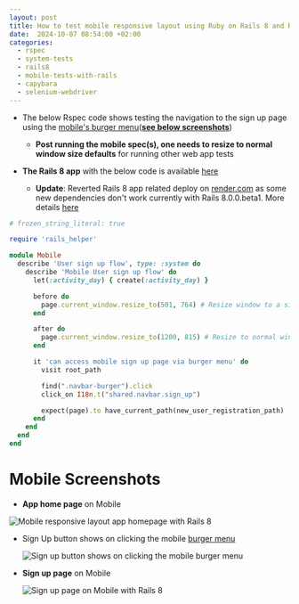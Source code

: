 ```yaml
---
layout: post
title: How to test mobile responsive layout using Ruby on Rails 8 and RSpec System Tests
date:  2024-10-07 08:54:00 +02:00
categories:
  - rspec
  - system-tests
  - rails8
  - mobile-tests-with-rails
  - capybara
  - selenium-webdriver
---
```


- The below Rspec code shows testing the navigation to the sign up page using the [mobile's burger menu](https://icons8.de/icons/set/hamburger-menu)(**[see below screenshots](#mobile-screenshots)**)
  - **Post running the mobile spec(s), one needs to resize to normal window size defaults** for running other web app tests
  
- **The Rails 8 app** with the below code is available [here](https://github.com/boddhisattva/learner-web/blob/upgrade_to_rails8/spec/system/mobile/mobile_users_authentication_flow_spec.rb)
  - **Update**: Reverted Rails 8 app related deploy on [render.com](https://render.com/) as some new dependencies don't work currently with Rails 8.0.0.beta1. More details [here](https://github.com/boddhisattva/learner-web/pull/22/commits/36a5e5646c6bc11421400bd5e25c35030203f82f)
  
```ruby
# frozen_string_literal: true

require 'rails_helper'

module Mobile
  describe 'User sign up flow', type: :system do
    describe 'Mobile User sign up flow' do
      let(:activity_day) { create(:activity_day) }

      before do
        page.current_window.resize_to(501, 764) # Resize window to a size similar to that of mobile devices
      end

      after do
        page.current_window.resize_to(1200, 815) # Resize to normal window size defaults
      end

      it 'can access mobile sign up page via burger menu' do
        visit root_path

        find(".navbar-burger").click
        click_on I18n.t("shared.navbar.sign_up")

        expect(page).to have_current_path(new_user_registration_path)
      end
    end
  end
end
```

# Mobile Screenshots

- **App home page** on Mobile

![Mobile responsive layout app homepage with Rails 8](https://i.imgur.com/XnoQZ7I.jpeg)

- Sign Up button shows on clicking the mobile [burger menu](https://icons8.de/icons/set/hamburger-menu)

  ![Sign up button shows on clicking the mobile burger menu](https://i.imgur.com/hdh0IKS.jpeg)

- **Sign up page** on Mobile

  ![Sign up page on Mobile with Rails 8](https://i.imgur.com/9zAklr4.jpeg)
